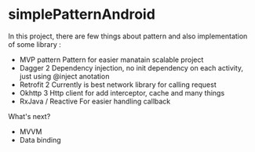 # simplePatternAndroid

In this project, there are few things about pattern and also implementation of some library :
- MVP pattern
  Pattern for easier manatain scalable project
- Dagger 2
  Dependency injection, no init dependency on each activity, just using @inject anotation
- Retrofit 2
  Currently is best network library for calling request
- Okhttp 3
  Http client for add interceptor, cache and many things
- RxJava / Reactive
  For easier handling callback
  
  
What's next?
- MVVM
- Data binding
